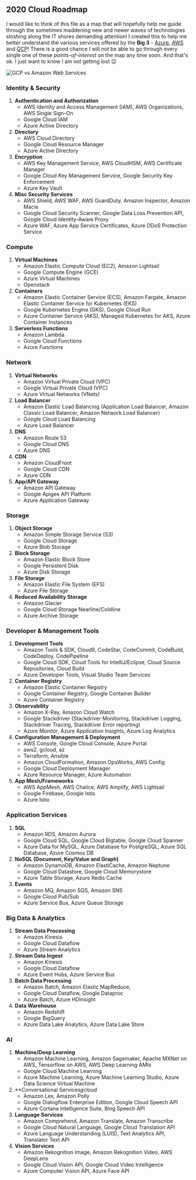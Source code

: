 ## 2020 Cloud Roadmap
I would like to think of this file as a map that will hopefully help me guide through the sometimes maddening new and newer waves of technologies sloshing along the IT shores demanding attention! I created this to help me better understand the various services offered by the **Big 3** - [Azure](https://azure.microsoft.com), [AWS](https://aws.amazon.com) and [GCP](https://cloud.google.com)! There is a good chance I will not be able to go through every single one of these *points-of-interest* on the map any time soon. And that's ok. I just want to know I am not getting lost :wink:

![GCP vs Amazon Web Services](https://us-east-1-anand-files.s3.amazonaws.com/gcp-aws.png)

### Identity & Security
1. **Authentication and Authorization**
    - AWS Identity and Access Management (IAM), AWS Organizations, AWS Single Sign-On
    - Google Cloud IAM
    - Azure Active Directory
2. **Directory**
    - AWS Cloud Directory
    - Google Cloud Resource Manager
    - Azure Active Directory
3. **Encryption**
    - AWS Key Management Service, AWS CloudHSM, AWS Certificate Manager
    - Google Cloud Key Management Service, Google Security Key Enforcement
    - Azure Key Vault
4. **Misc Security Services**
    - AWS Shield, AWS WAF, AWS GuardDuty, Amazon Inspector, Amazon Macie
    - Google Cloud Security Scanner, Google Data Loss Prevention API, Google Cloud Identity-Aware Proxy
    - Azure WAF, Azure App Service Certificates, Azure DDoS Protection Service

### Compute
1. **Virtual Machines**
    - Amazon Elastic Compute Cloud (EC2), Amazon Lightsail
    - Google Compute Engine (GCE)
    - Azure Virtual Machines
    - Openstack
2. **Containers**
    - Amazon Elastic Container Service (ECS), Amazon Fargate, Amazon Elastic Container Service for Kubernetes (EKS)
    - Google Kubernetes Engine (GKS), Google Cloud Run
    - Azure Container Service (AKS), Managed Kubernetes for AKS, Azure Container Instances
3. **Serverless Functions**
    - Amazon Lambda
    - Google Cloud Functions
    - Azure Functions

### Network
1. **Virtual Networks**
    - Amazon Virtual Private Cloud (VPC)
    - Google Virtual Private Cloud (VPC)
    - Azure Virtual Networks (VNets)
2. **Load Balancer**
    - Amazon Elastic Load Balancing (Application Load Balancer, Amazon Classic Load Balancer, Amazon Network Load Balancer)
    - Google Cloud Load Balancing
    - Azure Load Balancer
3. **DNS**
    - Amazon Route 53
    - Google Cloud DNS
    - Azure DNS
4. **CDN**
    - Amazon CloudFront
    - Google Cloud CDN
    - Azure CDN
5. **App/API Gateway**
    - Amazon API Gateway
    - Google Apigee API Platform
    - Azure Application Gateway

### Storage
1. **Object Storage**
    - Amazon Simple Storage Service (S3)
    - Google Cloud Storage
    - Azure Blob Storage
2. **Block Storage**
    - Amazon Elastic Block Store
    - Google Persistent Disk
    - Azure Disk Storage
3. **File Storage**
    - Amazon Elastic File System (EFS)
    - Azure File Storage
4. **Reduced Availability Storage**
    - Amazon Glacier
    - Google Cloud Storage Nearline/Coldline
    - Azure Archive Storage

### Developer & Management Tools
1. **Development Tools**
    - Amazon Tools & SDK, Cloud9, CodeStar, CodeCommit, CodeBuild, CodeDeploy, CodePipeline
    - Google Cloud SDK, Cloud Tools for IntelliJ/Eclipse, Cloud Source Repositories, Cloud Build
    - Azure Developer Tools, Visual Studio Team Services
2. **Container Registry**
    - Amazon Elastic Container Registry
    - Google Container Registry, Google Container Builder
    - Azure Container Registry
3. **Observability**
    - Amazon X-Ray, Amazon Cloud Watch
    - Google Stackdriver (Stackdriver Monitoring, Stackdriver Logging, Stackdriver Tracing, Stackdriver Error reporting)
    - Azure Monitor, Azure Application Insights, Azure Log Analytics
4. **Configuration Management & Deployment**
    - AWS Console, Google Cloud Console, Azure Portal
    - aws2, gcloud, az
    - Terraform, Ansible
    - Amazon CloudFormation, Amazon OpsWorks, AWS Config
    - Google Cloud Deployment Manager
    - Azure Resource Manager, Azure Automation
5. **App Mesh/Frameworks**
    - AWS AppMesh, AWS Chalice, AWS Amplify, AWS Lightsail
    - Google Firebase, Google Istio
    - Azure Istio

### Application Services
1. **SQL**
    - Amazon RDS, Amazon Aurora
    - Google Cloud SQL, Google Cloud Bigtable, Google Cloud Spanner
    - Azure Data for MySQL, Azure Database for PostgreSQL, Azure SQL Database, Azure Cosmos DB
2. **NoSQL (Document, Key/Value and Graph)**
    - Amazon DynamoDB, Amazon ElastiCache, Amazon Neptune
    - Google Cloud Datastore, Google Cloud Memorystore
    - Azure Table Storage, Azure Redis Cache
3. **Events**
    - Amazon MQ, Amazon SQS, Amazon SNS
    - Google Cloud Pub/Sub
    - Azure Service Bus, Azure Queue Storage

### Big Data & Analytics
1. **Stream Data Processing**
    - Amazon Kinesis
    - Google Cloud Dataflow
    - Azure Stream Analytics
2. **Stream Data Ingest**
    - Amazon Kinesis
    - Google Cloud Dataflow
    - Azure Event Hubs, Azure Service Bus
3. **Batch Data Processing**
    - Amazon Batch, Amazon Elastic MapReduce, 
    - Google Cloud Dataflow, Google Dataproc
    - Azure Batch, Azure HDInsight
4. **Data Warehouse**
    - Amazon Redshift
    - Google BigQuery
    - Azure Data Lake Analytics, Azure Data Lake Store

### AI
1. **Machine/Deep Learning**
    - Amazon Machine Learning, Amazon Sagemaker, Apache MXNet on AWS, Tensorflow on AWS, AWS Deep Learning AMIs
    - Google Cloud Machine Learning
    - Azure Machine Learning, Azure Machine Learning Studio, Azure Data Science Virtual Machine
2. **Conversational Services*gcloud*
    - Amazon Lex, Amazon Polly
    - Google Dialogflow Enterprise Edition, Google Cloud Speech API
    - Azure Cortana Intelligence Suite, Bing Speech API
3. **Language Services**
    - Amazon Comprehend, Amazon Translate, Amazon Transcribe
    - Google Cloud Natural Language, Google Cloud Translation API
    - Azure Language Understanding (LUIS), Text Analytics API, Translator Text API
4. **Vision Services**
    - Amazon Rekognition Image, Amazon Rekognition Video, AWS DeepLens
    - Google Cloud Vision API, Google Cloud Video Intelligence
    - Azure Computer Vision API, Azure Face API
